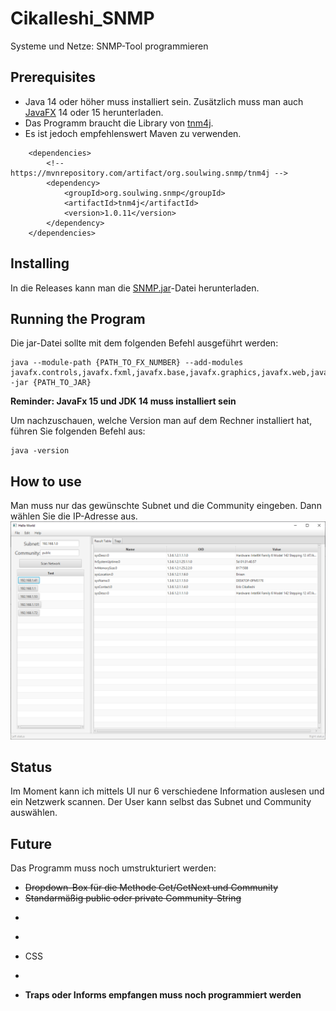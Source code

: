# Cikalleshi_SNMP
Systeme und Netze: SNMP-Tool programmieren

## Prerequisites
* Java 14 oder höher muss installiert sein. Zusätzlich muss man auch [JavaFX](https://gluonhq.com/download/javafx-15-0-1-sdk-windows/) 14 oder 15 herunterladen.   
* Das Programm braucht die Library von [tnm4j](https://github.com/soulwing/tnm4j).   
* Es ist jedoch empfehlenswert Maven zu verwenden.

```
    <dependencies>
        <!-- https://mvnrepository.com/artifact/org.soulwing.snmp/tnm4j -->
        <dependency>
            <groupId>org.soulwing.snmp</groupId>
            <artifactId>tnm4j</artifactId>
            <version>1.0.11</version>
        </dependency>
    </dependencies>
```

## Installing

In die Releases kann man die [SNMP.jar](https://github.com/Th3RapidK1ller/Cikalleshi_SNMP/releases/download/ThirdMileStone/SNMP.jar)-Datei herunterladen.

## Running the Program

Die jar-Datei sollte mit dem folgenden Befehl ausgeführt werden:

```
java --module-path {PATH_TO_FX_NUMBER} --add-modules javafx.controls,javafx.fxml,javafx.base,javafx.graphics,javafx.web,javafx.swing -jar {PATH_TO_JAR}
```
**Reminder: JavaFx 15 und JDK 14 muss installiert sein**

Um nachzuschauen, welche Version man auf dem Rechner installiert hat, führen Sie folgenden Befehl aus:
```
java -version
```
## How to use

Man muss nur das gewünschte Subnet und die Community eingeben.
Dann wählen Sie die IP-Adresse aus.
![Scanning for Network](src/example.png)


## Status

Im Moment kann ich mittels UI nur 6 verschiedene Information auslesen und ein Netzwerk scannen.
Der User kann selbst das Subnet und Community auswählen.

## Future

Das Programm muss noch umstrukturiert werden: 
* ~~Dropdown-Box für die Methode Get/GetNext und Community~~
* ~~Standarmäßig public oder private Community-String~~
* ~~~Load -und Unload von eigene Mib-Dateien~~~
* ~~~Eigene MIBs bzw. OID eingeben (sysName bzw. .1.3.6.1.2.1.1.5.0)~~~
* CSS
* ~~~IP Range scan~~~
* **Traps oder Informs empfangen muss noch programmiert werden**


